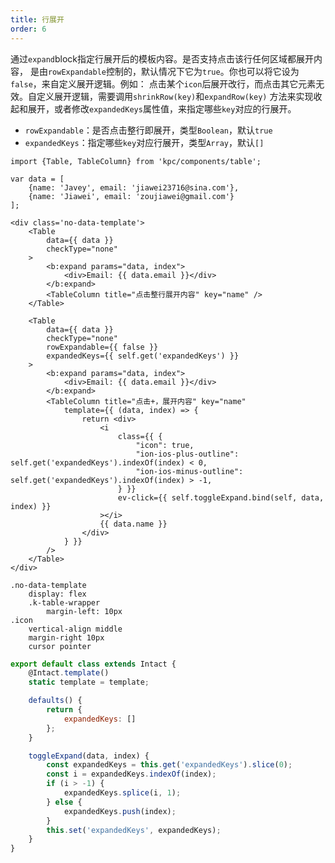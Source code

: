 ```yaml
---
title: 行展开
order: 6
---
```


通过`expand`block指定行展开后的模板内容。是否支持点击该行任何区域都展开内容，
是由`rowExpandable`控制的，默认情况下它为`true`。你也可以将它设为`false`，来自定义展开逻辑。例如：
点击某个`icon`后展开改行，而点击其它元素无效。自定义展开逻辑，需要调用`shrinkRow(key)`和`expandRow(key)`
方法来实现收起和展开，或者修改`expandedKeys`属性值，来指定哪些`key`对应的行展开。

* `rowExpandable`：是否点击整行即展开，类型`Boolean`，默认`true`
* `expandedKeys`：指定哪些`key`对应行展开，类型`Array`，默认`[]`

```vdt
import {Table, TableColumn} from 'kpc/components/table';

var data = [
    {name: 'Javey', email: 'jiawei23716@sina.com'}, 
    {name: 'Jiawei', email: 'zoujiawei@gmail.com'}
];

<div class='no-data-template'>
    <Table 
        data={{ data }} 
        checkType="none"
    >
        <b:expand params="data, index">
            <div>Email: {{ data.email }}</div>
        </b:expand>
        <TableColumn title="点击整行展开内容" key="name" />
    </Table>

	<Table 
        data={{ data }} 
        checkType="none"
        rowExpandable={{ false }}
        expandedKeys={{ self.get('expandedKeys') }}
    >
        <b:expand params="data, index">
            <div>Email: {{ data.email }}</div>
        </b:expand>
        <TableColumn title="点击+，展开内容" key="name" 
            template={{ (data, index) => {
                return <div>
                    <i 
                        class={{ {
                            "icon": true,
                            "ion-ios-plus-outline": self.get('expandedKeys').indexOf(index) < 0,
                            "ion-ios-minus-outline": self.get('expandedKeys').indexOf(index) > -1,
                        } }}
                        ev-click={{ self.toggleExpand.bind(self, data, index) }}
                    ></i>
                    {{ data.name }}
                </div>
            } }}
        />
    </Table>
</div>
```

```styl
.no-data-template
    display: flex
    .k-table-wrapper
        margin-left: 10px
.icon
    vertical-align middle
    margin-right 10px
    cursor pointer
```

```js
export default class extends Intact {
    @Intact.template()
    static template = template;

    defaults() {
        return {
            expandedKeys: []
        };
    }

    toggleExpand(data, index) {
        const expandedKeys = this.get('expandedKeys').slice(0);
        const i = expandedKeys.indexOf(index);
        if (i > -1) {
            expandedKeys.splice(i, 1);
        } else {
            expandedKeys.push(index);
        }
        this.set('expandedKeys', expandedKeys);
    }
}
```

